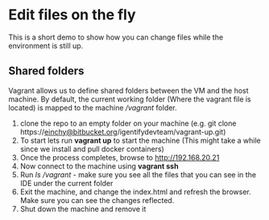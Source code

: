 # Edit files on the fly #

This is a short demo to show how you can change files while the environment is still up.

## Shared folders ##
Vagrant allows us to define shared folders between the VM and the host machine. By default, the current working folder (Where the vagrant file is located)
is mapped to the machine _/vagrant_  folder.

1. clone the repo to an empty folder on your machine (e.g. git clone https://einchy@bitbucket.org/igentifydevteam/vagrant-up.git)
2. To start lets run __vagrant up__ to start the machine (This might take a while since we install and pull docker containers)
3. Once the process completes, browse to http://192.168.20.21
4. Now connect to the machine using __vagrant ssh__
5. Run _ls /vagrant_ - make sure you see all the files that you can see in the IDE under the current folder
6. Exit the machine, and change the index.html and refresh the browser. Make sure you can see the changes reflected.
7. Shut down the machine and remove it